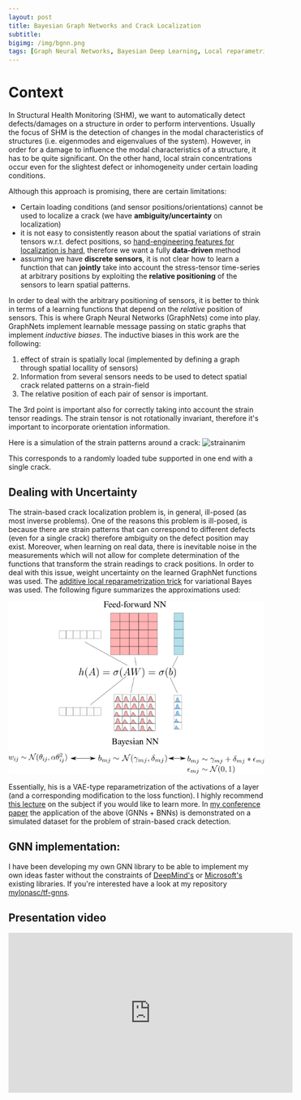 ```yaml
---
layout: post
title: Bayesian Graph Networks and Crack Localization
subtitle: 
bigimg: /img/bgnn.png
tags: [Graph Neural Networks, Bayesian Deep Learning, Local reparametrization, Crack Detection, PhD]
---
```


# Context
In Structural Health Monitoring (SHM), we want to automatically detect defects/damages on a structure in order to perform interventions.
Usually the focus of SHM is the detection of changes in the modal characteristics of structures (i.e. eigenmodes and eigenvalues of the system).
 However, in order for a damage to influence the modal characteristics of a structure, it has to be quite significant. On the other hand, local strain concentrations occur even for the slightest defect or inhomogeneity under certain loading conditions.

Although this approach is promising, there are certain limitations:

* Certain loading conditions (and sensor positions/orientations) cannot be used to localize a crack (we have **ambiguity/uncertainty** on localization)
* it is not easy to consistently reason about the spatial variations of strain tensors w.r.t. defect positions, so [hand-engineering features for localization is hard](https://www.research-collection.ethz.ch/bitstream/handle/20.500.11850/315815/1/Spatio_temporal_crack_detection.pdf), therefore we want a fully **data-driven** method 
* assuming we have **discrete sensors**, it is not clear how to learn a function that can **jointly** take into account the stress-tensor time-series at arbitrary positions by exploiting the **relative positioning** of the sensors to learn spatial patterns.

In order to deal with the arbitrary positioning of sensors, it is better to think in terms of a learning functions that depend on the *relative* position of sensors. This is where Graph Neural Networks (GraphNets) come into play. GraphNets implement learnable message passing on static graphs that implement *inductive biases*. The inductive biases in this work are the following:

1. effect of strain is spatially local (implemented by defining a graph through spatial locallity of sensors)
2. Information from several sensors needs to be used to detect spatial crack related patterns on a strain-field
3. The relative position of each pair of sensor is important.

The 3rd point is important also for correctly taking into account the strain tensor readings. The strain tensor is not rotationally invariant, therefore it's important to incorporate orientation information.

Here is a simulation of the strain patterns around a crack:
![strainanim](/img/strainanim.gif)

This corresponds to a randomly loaded tube supported in one end with a single crack.

## Dealing with Uncertainty
The strain-based crack localization problem is, in general, ill-posed (as most inverse problems).
One of the reasons this problem is ill-posed, is because there are strain patterns that can correspond to different defects (even for a single crack) therefore ambiguity on the defect position may exist.
Moreover, when learning on real data, there is inevitable noise in the measurements which will not allow for complete determination of the functions that transform the strain readings to crack positions. 
In order to deal with this issue, weight uncertainty on the learned GraphNet functions was used. The [additive local reparametrization trick](https://www.tensorflow.org/probability/api_docs/python/tfp/layers/DenseLocalReparameterization) for variational Bayes was used. The following figure summarizes the approximations used:

![locrep](/img/bnnlocrep.png)

Essentially, his is a VAE-type reparametrization of the activations of a layer (and a corresponding modification to the loss function). 
I highly recommend [this lecture](https://youtu.be/DFdqafS4iN4?t=1126) on the subject if you would like to learn more.
In [my conference paper](https://arxiv.org/pdf/2012.06791.pdf) the application of the above (GNNs + BNNs) is demonstrated on a simulated dataset for the problem of strain-based crack detection.

## GNN implementation:
I have been developing my own GNN library to be able to implement my own ideas faster without the constraints of [DeepMind's](https://github.com/deepmind/graph_nets) or [Microsoft's](https://github.com/microsoft/tf2-gnn) existing libraries. If you're interested have a look at my repository [mylonasc/tf-gnns](https://github.com/mylonasc/tf_gnns). 

## Presentation video
<iframe width="560" height="315" src="https://www.youtube.com/embed/_2UqsidmosY" frameborder="0" allow="accelerometer; autoplay; clipboard-write; encrypted-media; gyroscope; picture-in-picture" allowfullscreen></iframe>

